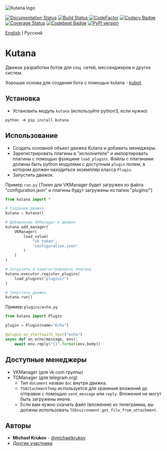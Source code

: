 ![Kutana logo](docs/_static/kutana-logo-512.png)

[![Documentation Status](https://readthedocs.org/projects/kutana/badge/?version=latest)](https://kutana.readthedocs.io/en/latest/?badge=latest)
[![Build Status](https://travis-ci.com/ekonda/kutana.svg?branch=master)](https://travis-ci.com/ekonda/kutana)
[![CodeFactor](https://www.codefactor.io/repository/github/ekonda/kutana/badge)](https://www.codefactor.io/repository/github/ekonda/kutana)
[![Codacy Badge](https://api.codacy.com/project/badge/Grade/3119bfb791604b9db38e8e7a13e1d415)](https://www.codacy.com/app/michaelkrukov/kutana?utm_source=github.com&amp;utm_medium=referral&amp;utm_content=ekonda/kutana&amp;utm_campaign=Badge_Grade)
[![Coverage Status](https://coveralls.io/repos/github/ekonda/kutana/badge.svg?branch=master)](https://coveralls.io/github/ekonda/kutana?branch=master)
[![Codebeat Badge](https://codebeat.co/badges/fd698be3-d0f9-4e3c-b235-1c3a3cdb98a9)](https://codebeat.co/projects/github-com-ekonda-kutana-master)
[![PyPI version](https://badge.fury.io/py/kutana.svg)](https://badge.fury.io/py/kutana)

[English](README.md) | Русский

# Kutana

Движок разработки ботов для соц. сетей, мессенджеров и других систем.

Хорошая основа для создания бота с помощью kutana - [kubot](https://github.com/ekonda/kubot).

## Установка

- Установить модуль `kutana` (используйте python3, если нужно)

```
python -m pip install kutana
```

## Использование

- Создать основной объект движка Kutana и добавить менеджеры.
- Зарегистрировать плагины в "исполнителе" и импортировать плагины с помощью функциии `load_plugins`. Файлы c плагинами должны быть python модулями с доступным `plugin` полем, в котором должен находиться экземпляр класса `Plugin`.
- Запустить движок.

Пример `run.py` (Токен для VKManager будет загружен из файла
"configuration.json" и плагины будут загружены из папки "plugins/")
```py
from kutana import *

# Создание движка
kutana = Kutana()

# Добавление VKManager в движок
kutana.add_manager(
    VKManager(
        load_value(
            "vk_token",
            "configuration.json"
        )
    )
)

# Загрузить и зарегистрировать плагины
kutana.executor.register_plugins(
    load_plugins("plugins/")
)

# Запустить движок
kutana.run()
```

Пример `plugins/echo.py`

```py
from kutana import Plugin

plugin = Plugin(name="Echo")

@plugin.on_startswith_text("echo")
async def on_echo(message, env):
    await env.reply("{}".format(env,body))
```

## Доступные менеджеры

- VKManager (для vk.com группы)
- TGManager (для telegram.org)
  - Тип `document` назван `doc` внутри движка.
  - `TGAttachmentTemp` используется для хранения вложений до отправки с
  помощью `send_message` или `reply`. Вложения не могут быть загружены иначе.
  - Если вам нужно скачать файл (вложение) из телеграмма, вы должны
  использовать `TGEnvironment.get_file_from_attachment`.

## Авторы

- **Michael Krukov** - [@michaelkrukov](https://github.com/michaelkrukov)
- [Другие участники](CONTRIBUTORS.md)

